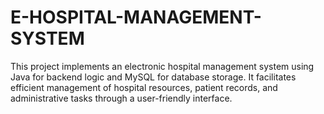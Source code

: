 # E-HOSPITAL-MANAGEMENT-SYSTEM
This project implements an electronic hospital management system using Java for backend logic and MySQL for database storage. It facilitates efficient management of hospital resources, patient records, and administrative tasks through a user-friendly interface.
